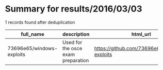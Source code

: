 
# Summary for results/2016/03/03
    
1 records found after deduplication

| full_name | description | html_url | matched_list | matched_count | pushed_at | size | stargazers_count | language | forks_count | vul_ids |
|---------------------------|------------------------------------|----------------------------------------------|----------------|-----------------|---------------------------|--------|--------------------|------------|---------------|-----------|
| 73696e65/windows-exploits | Used for the osce exam preparation | https://github.com/73696e65/windows-exploits | ['exploit'] | 1 | 2016-03-03 17:37:07+00:00 | 61 | 66 | Python | 42 | [] |
